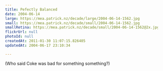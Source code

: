 ```yaml
---
title: Pefectly Balanced
date: 2004-06-14
large: https://mea.patrick.nz/decade/large/2004-06-14-1562.jpg
small: https://mea.patrick.nz/decade/small/2004-06-14-1562.jpg
smallRetina: https://mea.patrick.nz/decade/small/2004-06-14-1562@2x.jpg
flickrUrl: null
photoId: null
createdAt: 2011-01-30 11:07:15.826405
updatedAt: 2004-06-17 23:10:34

---
```

(Who said Coke was bad for something something?)
